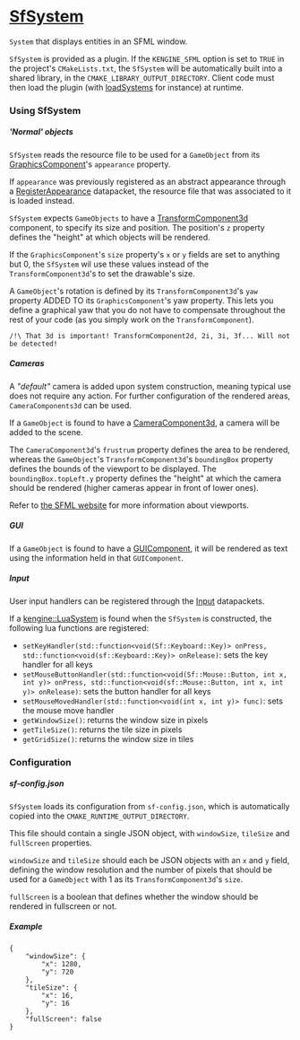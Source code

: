 # [SfSystem](SfSystem.hpp)

`System` that displays entities in an SFML window.

`SfSystem` is provided as a plugin. If the `KENGINE_SFML` option is set to `TRUE` in the project's `CMakeLists.txt`, the `SfSystem` will be automatically built into a shared library, in the `CMAKE_LIBRARY_OUTPUT_DIRECTORY`. Client code must then load the plugin (with [loadSystems](../../../SystemManager.md) for instance) at runtime.

### Using SfSystem

##### 'Normal' objects

`SfSystem` reads the resource file to be used for a `GameObject` from its [GraphicsComponent](../../components/GraphicsComponent.md)'s `appearance` property.

If `appearance` was previously registered as an abstract appearance through a [RegisterAppearance](../../packets/RegisterAppearance.hpp) datapacket, the resource file that was associated to it is loaded instead.

`SfSystem` expects `GameObjects` to have a [TransformComponent3d](../../components/TransformComponent.md) component, to specify its size and position. The position's `z` property defines the "height" at which objects will be rendered.

If the `GraphicsComponent`'s `size` property's `x` or `y` fields are set to anything but 0, the `SfSystem` wil use these values instead of the `TransformComponent3d`'s to set the drawable's size.

A `GameObject`'s rotation is defined by its `TransformComponent3d`'s `yaw` property ADDED TO its `GraphicsComponent`'s yaw property. This lets you define a graphical yaw that you do not have to compensate throughout the rest of your code (as you simply work on the `TransformComponent`).

```
/!\ That 3d is important! TransformComponent2d, 2i, 3i, 3f... Will not be detected!
```

##### Cameras

A *"default"* camera is added upon system construction, meaning typical use does not require any action. For further configuration of the rendered areas, `CameraComponents3d` can be used.

If a `GameObject` is found to have a [CameraComponent3d](../../components/CameraComponent.hpp), a camera will be added to the scene.

 The `CameraComponent3d`'s `frustrum` property defines the area to be rendered, whereas the `GameObject`'s `TransformComponent3d`'s `boundingBox` property defines the bounds of the viewport to be displayed. The `boundingBox.topLeft.y` property defines the "height" at which the camera should be rendered (higher cameras appear in front of lower ones).

Refer to [the SFML website](https://www.sfml-dev.org/tutorials/2.0/graphics-view.php) for more information about viewports.

##### GUI

If a `GameObject` is found to have a [GUIComponent](../../components/GUIComponent.md), it will be rendered as text using the information held in that `GUIComponent`.

##### Input

User input handlers can be registered through the [Input](../../packets/Input.hpp) datapackets.

If a [kengine::LuaSystem](../../systems/LuaSystem.md) is found when the `SfSystem` is constructed, the following lua functions are registered:

* `setKeyHandler(std::function<void(Sf::Keyboard::Key)> onPress, std::function<void(sf::Keyboard::Key)> onRelease)`: sets the key handler for all keys
* `setMouseButtonHandler(std::function<void(Sf::Mouse::Button, int x, int y)> onPress, std::function<void(sf::Mouse::Button, int x, int y)> onRelease)`: sets the button handler for all keys
* `setMouseMovedHandler(std::function<void(int x, int y)> func)`: sets the mouse move handler
* `getWindowSize()`: returns the window size in pixels
* `getTileSize()`: returns the tile size in pixels
* `getGridSize()`: returns the window size in tiles

### Configuration

##### sf-config.json

`SfSystem` loads its configuration from `sf-config.json`, which is automatically copied into the `CMAKE_RUNTIME_OUTPUT_DIRECTORY`.

This file should contain a single JSON object, with `windowSize`, `tileSize` and `fullScreen` properties.

`windowSize` and `tileSize` should each be JSON objects with an `x` and `y` field, defining the window resolution and the number of pixels that should be used for a `GameObject` with 1 as its `TransformComponent3d`'s `size`.

`fullScreen` is a boolean that defines whether the window should be rendered in fullscreen or not.

##### Example

```
{
    "windowSize": {
        "x": 1280,
        "y": 720
    },
    "tileSize": {
        "x": 16,
        "y": 16
    },
    "fullScreen": false
}
```


